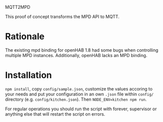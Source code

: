 MQTT2MPD

This proof of concept transforms the MPD API to MQTT.

# Rationale
The existing mpd binding for openHAB 1.8 had some bugs when controlling multiple MPD instances. Additionally, openHAB lacks an MPD binding. 

# Installation
`npm install`, copy `config/sample.json`, customize the values accoring to your needs and put your configuration in an own `.json` file within `config/` directory (e.g. `config/kitchen.json`). Then `NODE_ENV=kitchen npm run`.

For regular operations you should run the script with forever, supervisor or anything else that will restart the script on errors.
